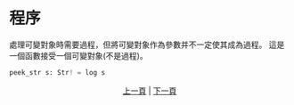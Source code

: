 # 程序

處理可變對象時需要過程，但將可變對象作為參數并不一定使其成為過程。
這是一個函數接受一個可變對象(不是過程)。

```python
peek_str s: Str! = log s
```

<p align='center'>
    <a href='./07_side_effect.md'>上一頁</a> | <a href='./09_builtin_procs.md'>下一頁</a>
</p>

